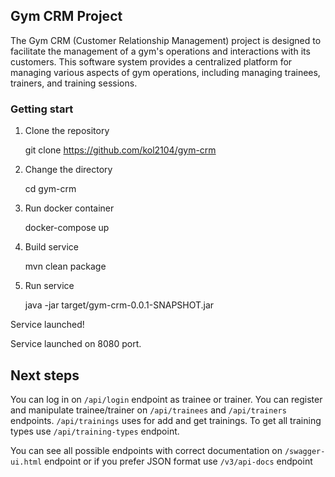 ## Gym CRM Project

The Gym CRM (Customer Relationship Management) project is designed to facilitate the management of a gym's operations and interactions with its customers. This software system provides a centralized platform for managing various aspects of gym operations, including managing trainees, trainers, and training sessions.


### Getting start

1. Clone the repository


    git clone https://github.com/kol2104/gym-crm


2. Change the directory


    cd gym-crm


3. Run docker container


    docker-compose up


4. Build service


    mvn clean package


5. Run service


    java -jar target/gym-crm-0.0.1-SNAPSHOT.jar


Service launched!

Service launched on 8080 port.

## Next steps

You can log in on `/api/login` endpoint as trainee or trainer. 
You can register and manipulate trainee/trainer on `/api/trainees` and `/api/trainers` endpoints.
`/api/trainings` uses for add and get trainings.
To get all training types use `/api/training-types` endpoint.

You can see all possible endpoints with correct 
documentation on `/swagger-ui.html` endpoint or if you prefer JSON format use `/v3/api-docs` endpoint

